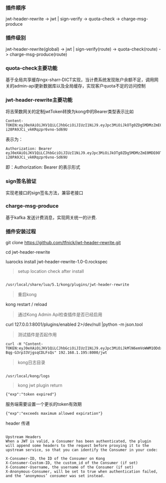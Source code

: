 
### 插件顺序

jwt-header-rewrite -> jwt | sign-verify -> quota-check -> charge-msg-produce

### 插件级别

jwt-header-rewrite(global) -> jwt | sign-verify(route) -> quota-check(route) -> charge-msg-produce(route)


### quota-check主要功能

基于全局共享缓存ngx-sharr-DICT实现，当计费系统发现账户余额不足，调用网关的admin-api更新数据库以及全局缓存，实现客户quota不足的访问控制


### jwt-header-rewrite主要功能

将吉荣数网关的定制jwtToken转换为kong中的Bearer类型表示比如

```
Content-TOKEN:eyJ0eXAiOiJKV1QiLCJhbGciOiJIUzI1NiJ9.eyJpc3MiOiJkOTg0ZDg5MDMzZmE0MDE0OTQ2YThhYTE4MjA5NDc1YiIsImV4cCI6MTU0ODE3NTU2Nn0.mRPVYmGS0l9ZCA-i28PA9JCi_vkKRqzpr6vno-Sd69U

```
表示为：

```
Authorization: Bearer eyJ0eXAiOiJKV1QiLCJhbGciOiJIUzI1NiJ9.eyJpc3MiOiJkOTg0ZDg5MDMzZmE0MDE0OTQ2YThhYTE4MjA5NDc1YiIsImV4cCI6MTU0ODE3NTU2Nn0.mRPVYmGS0l9ZCA-i28PA9JCi_vkKRqzpr6vno-Sd69U

```
即：Authorization: Bearer <token> 的表示形式


### sign签名验证

实现老接口的sign签名方法，兼容老接口

### charge-msg-produce

基于kafka 发送计费消息，实现网关统一的计费.



### 插件安装过程

git clone https://github.com/tfnick/jwt-header-rewrite.git

cd jwt-header-rewrite

luarocks install jwt-header-rewrite-1.0-0.rockspec

> setup location check after install

```

/usr/local/share/lua/5.1/kong/plugins/jwt-header-rewrite

```

> 重启kong

kong restart / reload

> 通过Kong Admin Api检查插件是否已经启用

curl 127.0.0.1:8001/plugins/enabled 2>/dev/null |python -m json.tool


> 测试插件是否起作用

```
curl -H "Content-TOKEN:eyJ0eXAiOiJKV1QiLCJhbGciOiJIUzI1NiJ9.eyJpc3MiOiJkMlN6emVoWWM1ODdxM1ZlWjVlU2FaTFdwSXhOaUFUbSIsImV4cCI6MTU0NzAyNzg4M30.hEZweYlX8nG4Vm5AFWBg-Bqg-G3rp33VjgsqCDLFsQs" 192.168.1.195:8000/jwt

```

> kong日志目录

```

/usr/local/kong/logs

```

> kong jwt plugin return

```
{"exp":"token expired"}
```

服务端需要设置一个更长的token有效期
```
{"exp":"exceeds maximum allowed expiration"}

```

header 传递

```

Upstream Headers
When a JWT is valid, a Consumer has been authenticated, the plugin will append some headers to the request before proxying it to the upstream service, so that you can identify the Consumer in your code:

X-Consumer-ID, the ID of the Consumer on Kong
X-Consumer-Custom-ID, the custom_id of the Consumer (if set)
X-Consumer-Username, the username of the Consumer (if set)
X-Anonymous-Consumer, will be set to true when authentication failed, and the ‘anonymous’ consumer was set instead.

```

